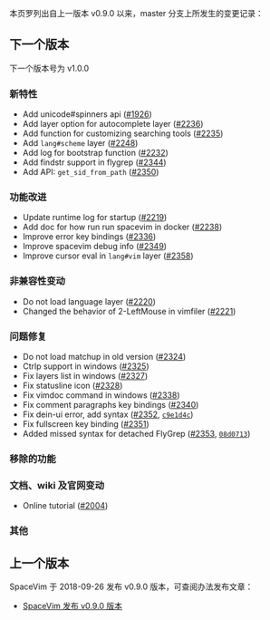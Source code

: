 本页罗列出自上一版本 v0.9.0 以来，master 分支上所发生的变更记录：

## 下一个版本

下一个版本号为 v1.0.0

### 新特性

- Add unicode#spinners api ([#1926](https://github.com/SpaceVim/SpaceVim/pull/1926))
- Add layer option for autocomplete layer ([#2236](https://github.com/SpaceVim/SpaceVim/pull/2236))
- Add function for customizing searching tools ([#2235](https://github.com/SpaceVim/SpaceVim/pull/2235))
- Add `lang#scheme` layer ([#2248](https://github.com/SpaceVim/SpaceVim/pull/2248))
- Add log for bootstrap function ([#2232](https://github.com/SpaceVim/SpaceVim/pull/2323))
- Add findstr support in flygrep ([#2344](https://github.com/SpaceVim/SpaceVim/pull/2344))
- Add API: `get_sid_from_path` ([#2350](https://github.com/SpaceVim/SpaceVim/pull/2350))

### 功能改进

- Update runtime log for startup ([#2219](https://github.com/SpaceVim/SpaceVim/pull/2219))
- Add doc for how run run spacevim in docker ([#2238](https://github.com/SpaceVim/SpaceVim/pull/2238))
- Improve error key bindings ([#2336](https://github.com/SpaceVim/SpaceVim/pull/2336))
- Improve spacevim debug info ([#2349](https://github.com/SpaceVim/SpaceVim/pull/2349))
- Improve cursor eval in `lang#vim` layer ([#2358](https://github.com/SpaceVim/SpaceVim/pull/2358))

### 非兼容性变动

- Do not load language layer ([#2220](https://github.com/SpaceVim/SpaceVim/pull/2220))
- Changed the behavior of 2-LeftMouse in vimfiler ([#2221](https://github.com/SpaceVim/SpaceVim/pull/2221)) 

### 问题修复

- Do not load matchup in old version ([#2324](https://github.com/SpaceVim/SpaceVim/pull/2324))
- Ctrlp support in windows ([#2325](https://github.com/SpaceVim/SpaceVim/pull/2325))
- Fix layers list in windows ([#2327](https://github.com/SpaceVim/SpaceVim/pull/2327))
- Fix statusline icon ([#2328](https://github.com/SpaceVim/SpaceVim/pull/2328))
- Fix vimdoc command in windows ([#2338](https://github.com/SpaceVim/SpaceVim/pull/2338))
- Fix comment paragraphs key bindings ([#2340](https://github.com/SpaceVim/SpaceVim/pull/2340))
- Fix dein-ui error, add syntax ([#2352](https://github.com/SpaceVim/SpaceVim/pull/2352), [`c9e1d4c`](https://github.com/SpaceVim/SpaceVim/commit/c9e1d4c9635c483bb3334c00ed36026d18950070))
- Fix fullscreen key binding ([#2351](https://github.com/SpaceVim/SpaceVim/pull/2351))
- Added missed syntax for detached FlyGrep ([#2353](https://github.com/SpaceVim/SpaceVim/pull/2353), [`08d0713`](https://github.com/SpaceVim/SpaceVim/commit/08d0713c4494ca401942a6ca10a48a1ac8484ce1))

### 移除的功能

### 文档、wiki 及官网变动

- Online tutorial ([#2004](https://github.com/SpaceVim/SpaceVim/pull/2004))

### 其他

## 上一个版本

SpaceVim 于 2018-09-26 发布 v0.9.0 版本，可查阅办法发布文章：

- [SpaceVim 发布 v0.9.0 版本](https://spacevim.org/SpaceVim-release-v0.9.0/)

